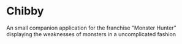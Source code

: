 # Chibby

An small companion application for the franchise "Monster Hunter" displaying the weaknesses of monsters
in a uncomplicated fashion
